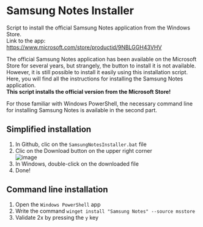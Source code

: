 # Samsung Notes Installer
Script to install the official Samsung Notes application from the Windows Store.  
Link to the app: https://www.microsoft.com/store/productid/9NBLGGH43VHV  

The official Samsung Notes application has been available on the Microsoft Store for several years, but strangely, the button to install it is not available. However, it is still possible to install it easily using this installation script. Here, you will find all the instructions for installing the Samsung Notes application.  
**This script installs the official version from the Microsoft Store!**

For those familiar with Windows PowerShell, the necessary command line for installing Samsung Notes is available in the second part.  

## Simplified installation 
1. In Github, clic on the `SamsungNotesInstaller.bat` file
2. Clic on the Download button on the upper right corner  
   ![image](https://github.com/maximecharriere/SamsungNotesInstaller/assets/51918753/6e010ca5-02d0-48ea-a5e1-5f4a22828538)
4. In Windows, double-click on the downloaded file
5. Done!


## Command line installation  

1. Open the `Windows PowerShell` app
2. Write the command `winget install "Samsung Notes" --source msstore`
3. Validate 2x by pressing the `y` key
